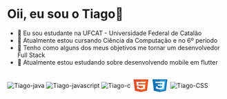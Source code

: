 # Oii, eu sou o Tiago👋

- 🔭 Eu sou estudante na UFCAT - Universidade Federal de Catalão
- 🌱 Atualmente estou cursando Ciência da Computação e no 6º período
- 👯 Tenho como alguns dos meus objetivos me tornar um desenvolvedor Full Stack
- 🤔 Atualmente estou estudando sobre desenvolvendo mobile em flutter
<div style="display: inline_block"><br>
  <img align="center" alt="Tiago-java" height="30" width="40" src="https://cdn.jsdelivr.net/gh/devicons/devicon/icons/java/java-original.svg">
  <img align="center" alt="Tiago-javascript" height="30" width="40" src="https://cdn.jsdelivr.net/gh/devicons/devicon/icons/javascript/javascript-original.svg">
  <img align="center" alt="Tiago-c" height="30" width="40" src="https://cdn.jsdelivr.net/gh/devicons/devicon/icons/c/c-original.svg">
  <img align="center" alt="Tiago-HTML" height="30" width="40" src="https://raw.githubusercontent.com/devicons/devicon/master/icons/html5/html5-original.svg">
  <img align="center" alt="Tiago-CSS" height="30" width="40" src="https://raw.githubusercontent.com/devicons/devicon/master/icons/css3/css3-original.svg">
  <img align="center" alt="Tiago-CSS" height="30" width="40" src="https://cdn.jsdelivr.net/gh/devicons/devicon/icons/dart/dart-plain.svg" />
          
</div>
